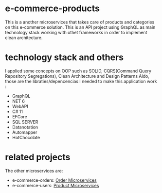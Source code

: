 # e-commerce-products
This is a another microservices that takes care of products and categories on this e-commerce solution. This is an API project using GraphQL as main technology stack working with othet frameworks in order to implement clean architecture.

# technology stack and others
I applied some concepts on OOP such as SOLID, CQRS(Command Query Repository Segregations), Clean Architecture and Design Patterns
Aldo, those are the libraties/depencencias I needed to make this application work :
* GraphQL
* NET 6
* WebAPI
* C# 11
* EFCore
* SQL SERVER
* Datanotation
* Automapper
* HotChocolate

# related projects
The other microservices are:
* e-commerce-orders: [Order Microservices](https://github.com/jaimeyzv/e-commerce-orders)
* e-commerce-users: [Product Microservices](https://docs.microsoft.com/en-us/dotnet/core/whats-new/dotnet-5)
